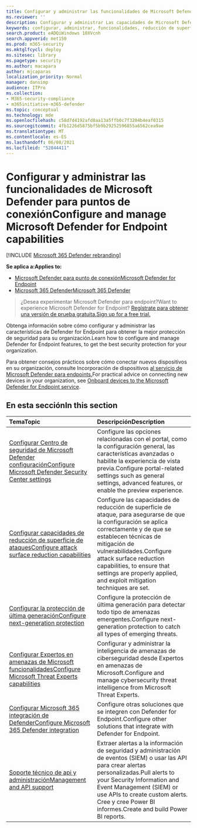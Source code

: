 ```yaml
---
title: Configurar y administrar las funcionalidades de Microsoft Defender para puntos de conexión
ms.reviewer: ''
description: Configurar y administrar Las capacidades de Microsoft Defender para puntos de conexión, como la reducción de superficie de ataque y la protección de próxima generación
keywords: configurar, administrar, funcionalidades, reducción de superficie de ataque, protección de última generación, controles de seguridad, detección y respuesta de puntos de conexión, investigación y corrección automáticas, controles de seguridad, controles
search.product: eADQiWindows 10XVcnh
search.appverid: met150
ms.prod: m365-security
ms.mktglfcycl: deploy
ms.sitesec: library
ms.pagetype: security
ms.author: macapara
author: mjcaparas
localization_priority: Normal
manager: dansimp
audience: ITPro
ms.collection:
- M365-security-compliance
- m365initiative-m365-defender
ms.topic: conceptual
ms.technology: mde
ms.openlocfilehash: c58d7d4192afd0aa13a5ffb0c7f3204b4eaf0315
ms.sourcegitcommit: 4fb1226d5875bf5b9b29252596855a6562cea9ae
ms.translationtype: MT
ms.contentlocale: es-ES
ms.lasthandoff: 06/08/2021
ms.locfileid: "52844411"
---
```

# <a name="configure-and-manage-microsoft-defender-for-endpoint-capabilities"></a><span data-ttu-id="499c1-104">Configurar y administrar las funcionalidades de Microsoft Defender para puntos de conexión</span><span class="sxs-lookup"><span data-stu-id="499c1-104">Configure and manage Microsoft Defender for Endpoint capabilities</span></span>

[!INCLUDE [Microsoft 365 Defender rebranding](../../includes/microsoft-defender.md)]

<span data-ttu-id="499c1-105">**Se aplica a:**</span><span class="sxs-lookup"><span data-stu-id="499c1-105">**Applies to:**</span></span>

- [<span data-ttu-id="499c1-106">Microsoft Defender para punto de conexión</span><span class="sxs-lookup"><span data-stu-id="499c1-106">Microsoft Defender for Endpoint</span></span>](https://go.microsoft.com/fwlink/p/?linkid=2154037)
- [<span data-ttu-id="499c1-107">Microsoft 365 Defender</span><span class="sxs-lookup"><span data-stu-id="499c1-107">Microsoft 365 Defender</span></span>](https://go.microsoft.com/fwlink/?linkid=2118804)

> <span data-ttu-id="499c1-108">¿Desea experimentar Microsoft Defender para endpoint?</span><span class="sxs-lookup"><span data-stu-id="499c1-108">Want to experience Microsoft Defender for Endpoint?</span></span> [<span data-ttu-id="499c1-109">Regístrate para obtener una versión de prueba gratuita.</span><span class="sxs-lookup"><span data-stu-id="499c1-109">Sign up for a free trial.</span></span>](https://www.microsoft.com/microsoft-365/windows/microsoft-defender-atp?ocid=docs-wdatp-exposedapis-abovefoldlink)

<span data-ttu-id="499c1-110">Obtenga información sobre cómo configurar y administrar las características de Defender for Endpoint para obtener la mejor protección de seguridad para su organización.</span><span class="sxs-lookup"><span data-stu-id="499c1-110">Learn how to configure and manage Defender for Endpoint features, to get the best security protection for your organization.</span></span>

<span data-ttu-id="499c1-111">Para obtener consejos prácticos sobre cómo conectar nuevos dispositivos en su organización, consulte Incorporación de dispositivos [al servicio de Microsoft Defender para endpoints.](./onboard-configure.md)</span><span class="sxs-lookup"><span data-stu-id="499c1-111">For practical advice on connecting new devices in your organization, see [Onboard devices to the Microsoft Defender for Endpoint service](./onboard-configure.md).</span></span>

## <a name="in-this-section"></a><span data-ttu-id="499c1-112">En esta sección</span><span class="sxs-lookup"><span data-stu-id="499c1-112">In this section</span></span>

<span data-ttu-id="499c1-113">Tema</span><span class="sxs-lookup"><span data-stu-id="499c1-113">Topic</span></span> | <span data-ttu-id="499c1-114">Descripción</span><span class="sxs-lookup"><span data-stu-id="499c1-114">Description</span></span>
:---|:---
[<span data-ttu-id="499c1-115">Configurar Centro de seguridad de Microsoft Defender configuración</span><span class="sxs-lookup"><span data-stu-id="499c1-115">Configure Microsoft Defender Security Center settings</span></span>](preferences-setup.md) | <span data-ttu-id="499c1-116">Configure las opciones relacionadas con el portal, como la configuración general, las características avanzadas o habilite la experiencia de vista previa.</span><span class="sxs-lookup"><span data-stu-id="499c1-116">Configure portal-related settings such as general settings, advanced features, or enable the preview experience.</span></span>
[<span data-ttu-id="499c1-117">Configurar capacidades de reducción de superficie de ataques</span><span class="sxs-lookup"><span data-stu-id="499c1-117">Configure attack surface reduction capabilities</span></span>](configure-attack-surface-reduction.md) | <span data-ttu-id="499c1-118">Configure las capacidades de reducción de superficie de ataque, para asegurarse de que la configuración se aplica correctamente y de que se establecen técnicas de mitigación de vulnerabilidades.</span><span class="sxs-lookup"><span data-stu-id="499c1-118">Configure attack surface reduction capabilities, to ensure that settings are properly applied, and exploit mitigation techniques are set.</span></span>
[<span data-ttu-id="499c1-119">Configurar la protección de última generación</span><span class="sxs-lookup"><span data-stu-id="499c1-119">Configure next-generation protection</span></span>](/windows/security/threat-protection/microsoft-defender-antivirus/configure-microsoft-defender-antivirus-features) | <span data-ttu-id="499c1-120">Configure la protección de última generación para detectar todo tipo de amenazas emergentes.</span><span class="sxs-lookup"><span data-stu-id="499c1-120">Configure next-generation protection to catch all types of emerging threats.</span></span>
[<span data-ttu-id="499c1-121">Configurar Expertos en amenazas de Microsoft funcionalidades</span><span class="sxs-lookup"><span data-stu-id="499c1-121">Configure Microsoft Threat Experts capabilities</span></span>](configure-microsoft-threat-experts.md) | <span data-ttu-id="499c1-122">Configurar y administrar la inteligencia de amenazas de ciberseguridad desde Expertos en amenazas de Microsoft.</span><span class="sxs-lookup"><span data-stu-id="499c1-122">Configure and manage cybersecurity threat intelligence from Microsoft Threat Experts.</span></span>
[<span data-ttu-id="499c1-123">Configurar Microsoft 365 integración de Defender</span><span class="sxs-lookup"><span data-stu-id="499c1-123">Configure Microsoft 365 Defender integration</span></span>](/microsoft-365/security/defender-endpoint/threat-protection-integration) | <span data-ttu-id="499c1-124">Configure otras soluciones que se integren con Defender for Endpoint.</span><span class="sxs-lookup"><span data-stu-id="499c1-124">Configure other solutions that integrate with Defender for Endpoint.</span></span>
[<span data-ttu-id="499c1-125">Soporte técnico de api y administración</span><span class="sxs-lookup"><span data-stu-id="499c1-125">Management and API support</span></span>](/microsoft-365/security/defender-endpoint/management-apis) | <span data-ttu-id="499c1-126">Extraer alertas a la información de seguridad y administración de eventos (SIEM) o usar las API para crear alertas personalizadas.</span><span class="sxs-lookup"><span data-stu-id="499c1-126">Pull alerts to your Security Information and Event Management (SIEM) or use APIs to create custom alerts.</span></span> <span data-ttu-id="499c1-127">Cree y cree Power BI informes.</span><span class="sxs-lookup"><span data-stu-id="499c1-127">Create and build Power BI reports.</span></span>
